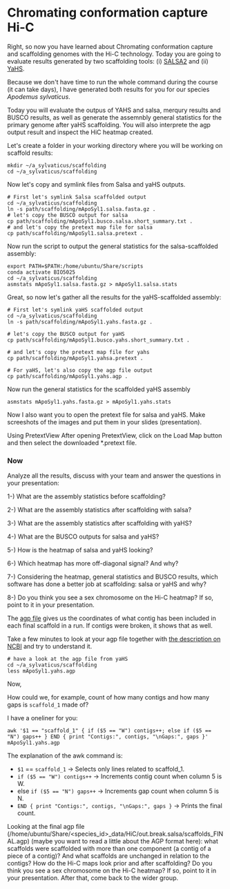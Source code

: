 # Chromating conformation capture Hi-C

Right, so now you have learned about Chromating conformation capture and scaffolding genomes with the Hi-C technology. Today you are going to evaluate results generated 
by two scaffolding tools: (i) [SALSA2](https://github.com/marbl/SALSA) and (ii) [YaHS](https://github.com/c-zhou/yahs). 

Because we don't have time to run the whole command during the course (it can take days), I have generated both results for you for our species *Apodemus sylvaticus*. 

Today you will evaluate the outpus of YAHS and salsa, merqury results and BUSCO results, as well as generate the assemnbly general statistics for the primary genome after yaHS scaffolding. You will also interprete the agp output result and inspect the HiC heatmap created.

Let's create a folder in your working directory where you will be working on scaffold results:

```console
mkdir ~/a_sylvaticus/scaffolding
cd ~/a_sylvaticus/scaffolding
```

Now let's copy and symlink files from Salsa and yaHS outputs.

```console
# First let's symlink Salsa scaffolded output
cd ~/a_sylvaticus/scaffolding
ln -s path/scaffolding/mApoSyl1.salsa.fasta.gz .
# let's copy the BUSCO output for salsa
cp path/scaffolding/mApoSyl1.busco.salsa.short_summary.txt .
# and let's copy the pretext map file for salsa
cp path/scaffolding/mApoSyl1.salsa.pretext .
```

Now run the script to output the general statistics for the salsa-scaffolded assembly:

```console
export PATH=$PATH:/home/ubuntu/Share/scripts
conda activate BIO5025
cd ~/a_sylvaticus/scaffolding
asmstats mApoSyl1.salsa.fasta.gz > mApoSyl1.salsa.stats
```

Great, so now let's gather all the results for the yaHS-scaffolded assembly:

```console
# First let's symlink yaHS scaffolded output
cd ~/a_sylvaticus/scaffolding
ln -s path/scaffolding/mApoSyl1.yahs.fasta.gz .

# let's copy the BUSCO output for yaHS
cp path/scaffolding/mApoSyl1.busco.yahs.short_summary.txt .

# and let's copy the pretext map file for yahs
cp path/scaffolding/mApoSyl1.yahsa.pretext .

# For yaHS, let's also copy the agp file output
cp path/scaffolding/mApoSyl1.yahs.agp .
```

Now run the general statistics for the scaffolded yaHS assembly

```console
asmstats mApoSyl1.yahs.fasta.gz > mApoSyl1.yahs.stats
```

Now I also want you to open the pretext file for salsa and yaHS. Make screeshots of the images and put them in your slides (presentation).

Using PretextView
After opening PretextView, click on the Load Map button and then select the downloaded *.pretext file.

### Now
Analyze all the results, discuss with your team and answer the questions in your presentation:

1-) What are the assembly statistics before scaffolding?

2-) What are the assembly statistics after scaffolding with salsa?

3-) What are the assembly statistics after scaffolding with yaHS?

4-) What are the BUSCO outputs for salsa and yaHS?

5-) How is the heatmap of salsa and yaHS looking?

6-) Which heatmap has more off-diagonal signal? And why?

7-) Considering the heatmap, general statistics and BUSCO results, which software has done a better job at scaffolding: salsa or yaHS and why?

8-) Do you think you see a sex chromosome on the Hi-C heatmap? If so, point to it in your presentation.

The [agp file](https://www.ncbi.nlm.nih.gov/genbank/genome_agp_specification/) gives us the coordinates of what contig has been included in each final scaffold in a run. If contigs were broken, it shows that as well. 

Take a few minutes to look at your agp file together with [the description on NCBI](https://www.ncbi.nlm.nih.gov/genbank/genome_agp_specification/) and try to understand it.

```console
# have a look at the agp file from yaHS
cd ~/a_sylvaticus/scaffolding
less mApoSyl1.yahs.agp
```

Now, 

How could we, for example, count of how many contigs and how many gaps is ```scaffold_1``` made of? 

I have a oneliner for you:

```console
awk '$1 == "scaffold_1" { if ($5 == "W") contigs++; else if ($5 == "N") gaps++ } END { print "Contigs:", contigs, "\nGaps:", gaps }' mApoSyl1.yahs.agp
```

The explanation of the awk command is:

* ```$1``` == ```scaffold_1``` → Selects only lines related to scaffold_1.
* ```if ($5 == "W") contigs++``` → Increments contig count when column 5 is W.
* else ```if ($5 == "N") gaps++``` → Increments gap count when column 5 is N.
* ```END { print "Contigs:", contigs, "\nGaps:", gaps }``` → Prints the final count.







Looking at the final agp file (/home/ubuntu/Share/<species_id>_data/HiC/out.break.salsa/scaffolds_FINAL.agp) (maybe you want to read a little about the AGP format here): what scaffolds were scaffolded with more than one component (a contig of a piece of a contig)? And what scaffolds are unchanged in relation to the contigs?
How do the Hi-C maps look prior and after scaffolding?
Do you think you see a sex chromosome on the Hi-C heatmap? If so, point to it in your presentation.
After that, come back to the wider group.

